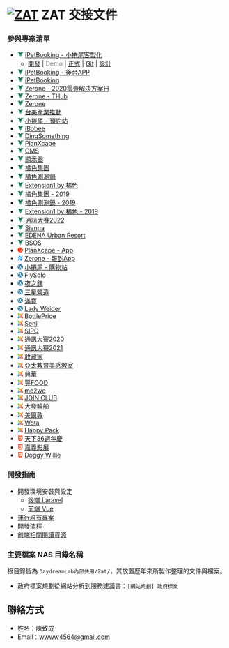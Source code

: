 # [![ZAT]][ZAT] ZAT 交接文件

### 參與專案清單
- [![vue]][vue] [iPetBooking - 小捲尾客製化](index.md)
    - [開發](index.md) | <span style="color:grey">Demo</span> | [正式](index.md) | [Git](index.md) | [設計](index.md)
- [![vue]][vue] [iPetBooking - 後台APP](index.md)
- [![vue]][vue] [iPetBooking](index.md)
- [![vue]][vue] [Zerone - 2020零壹解決方案日](index.md)
- [![vue]][vue] [Zerone - THub](index.md)
- [![vue]][vue] [Zerone](index.md)
- [![vue]][vue] [台美產業推動](index.md)
- [![vue]][vue] [小捲尾 - 預約站](index.md)
- [![vue]][vue] [iBobee](index.md)
- [![vue]][vue] [DingSomething](index.md)
- [![vue]][vue] [PlanXcape](index.md)
- [![vue]][vue] [CMS](index.md)
- [![vue]][vue] [顯示器](index.md)
- [![vue]][vue] [橘色集團](index.md)
- [![vue]][vue] [橘色涮涮鍋](index.md)
- [![vue]][vue] [Extension1 by 橘色](index.md)
- [![vue]][vue] [橘色集團 - 2019](index.md)
- [![vue]][vue] [橘色涮涮鍋 - 2019](index.md)
- [![vue]][vue] [Extension1 by 橘色 - 2019](index.md)
- [![vue]][vue] [通訊大賽2022](index.md)
- [![vue]][vue] [Sianna](index.md)
- [![vue]][vue] [EDENA Urban Resort](index.md)
- [![vue]][vue] [BSOS](index.md)
- [![framework7]][framework7] [PlanXcape - App](index.md)
- [![capacitor]][capacitor] [Zerone - 報到App](index.md)
- [![wordpress]][wordpress] [小捲尾 - 購物站](index.md)
- [![wordpress]][wordpress] [FlySolo](index.md)
- [![wordpress]][wordpress] [夜之鎂](index.md)
- [![wordpress]][wordpress] [三星營造](index.md)
- [![wordpress]][wordpress] [滿寶](index.md)
- [![wordpress]][wordpress] [Lady Weider](index.md)
- [![joomla]][joomla] [BottlePrice](index.md)
- [![joomla]][joomla] [Senji](index.md)
- [![joomla]][joomla] [SIPO](index.md)
- [![joomla]][joomla] [通訊大賽2020](index.md)
- [![joomla]][joomla] [通訊大賽2021](index.md)
- [![joomla]][joomla] [收藏家](index.md)
- [![joomla]][joomla] [亞太教育美感教室](index.md)
- [![joomla]][joomla] [典華](index.md)
- [![joomla]][joomla] [豐FOOD](index.md)
- [![joomla]][joomla] [me2we](index.md)
- [![joomla]][joomla] [JOIN CLUB](index.md)
- [![joomla]][joomla] [大發輪船](index.md)
- [![joomla]][joomla] [美爾敦](index.md)
- [![joomla]][joomla] [Wota](index.md)
- [![joomla]][joomla] [Happy Pack](index.md)
- [![HTML5]][HTML5] [天下36週年慶](index.md)
- [![HTML5]][HTML5] [嘉義影展](index.md)
- [![HTML5]][HTML5] [Doggy Willie](index.md)

[ZAT]: https://avatars.githubusercontent.com/u/31230074?s=32&v=4
[vue]: assets/image/vue.png
[framework7]: assets/image/framework7.png
[capacitor]: assets/image/capacitor.png
[wordpress]: assets/image/wordpress.png
[joomla]: assets/image/joomla.png
[HTML5]: assets/image/HTML5.png

### 開發指南

- 開發環境安裝與設定
    - [後端 Laravel](develop/setup-laravel.md)
    - [前端 Vue](develop/setup-vue.md)
- [運行現有專案](develop/existing-project.md)
- [開發流程](develop/workflow.md)
- [前端相關閱讀資源](develop/frontend.md)

### 主要檔案 NAS 目錄名稱

根目錄皆為 `DaydreamLab內部共用/Zat/`，其放置歷年來所製作整理的文件與檔案。

- 政府標案規劃從網站分析到服務建議書：`[網站規劃] 政府標案`

## 聯絡方式

- 姓名：陳致成
- Email：wwww4564@gmail.com

